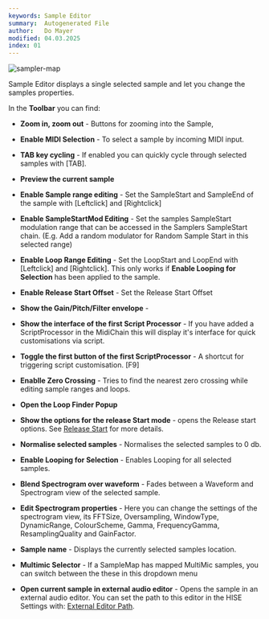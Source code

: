 ```yaml
---
keywords: Sample Editor
summary:  Autogenerated File
author:   Do Mayer
modified: 04.03.2025
index: 01
---
```

  
![sampler-map](/images/interface/sampler-editor.png)

Sample Editor displays a single selected sample and let you change the samples properties.

In the **Toolbar** you can find:
- **Zoom in, zoom out** - Buttons for zooming into the Sample,
- **Enable MIDI Selection** - To select a sample by incoming MIDI input.  
- **TAB key cycling** - If enabled you can quickly cycle through selected samples with [TAB]. 
- **Preview the current sample**

- **Enable Sample range editing** - Set the SampleStart and SampleEnd of the sample with [Leftclick] and [Rightclick]
- **Enable SampleStartMod Editing** - Set the samples SampleStart modulation range that can be accessed in the Samplers SampleStart chain. (E.g. Add a random modulator for Random Sample Start in this selected range)
- **Enable Loop Range Editing** - Set the LoopStart and LoopEnd with [Leftclick] and [Rightclick]. This only works if **Enable Looping for Selection** has been applied to the sample.
- **Enable Release Start Offset** - Set the Release Start Offset

- **Show the Gain/Pitch/Filter envelope** - 

- **Show the interface of the first Script Processor** - If you have added a ScriptProcessor in the MidiChain this will display it's interface for quick customisations via script.
- **Toggle the first button of the first ScriptProcessor** - A shortcut for triggering script customisation. [F9]

- **Enablle Zero Crossing** - Tries to find the nearest zero crossing while editing sample ranges and  loops. 
- **Open the Loop Finder Popup**
- **Show the options for the release Start mode** - opens the Release start options. See [Release Start](/hise-modules/sound-generators/list/streamingsampler#release-start) for more details.

- **Normalise selected samples** - Normalises the selected samples to 0 db.
- **Enable Looping for Selection** - Enables Looping for all selected samples.

- **Blend Spectrogram over waveform** - Fades between a Waveform and Spectrogram view of the selected sample.
- **Edit Spectrogram properties** - Here you can change the settings of the spectrogram view, its FFTSize, Oversampling, WindowType, DynamicRange, ColourScheme, Gamma, FrequencyGamma, ResamplingQuality and GainFactor.

- **Sample name** - Displays the currently selected samples location.
- **Multimic Selector** - If a SampleMap has mapped MultiMic samples, you can switch between the these in this dropdown menu

- **Open current sample in external audio editor** -  Opens the sample in an external audio editor. You can set the path to this editor in the HISE Settings with: [External Editor Path](/working-with-hise/settings/development#external-editor-path).

